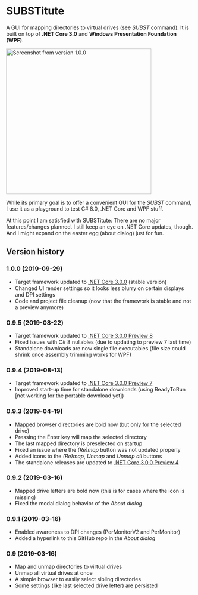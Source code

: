 # SUBSTitute
A GUI for mapping directories to virtual drives (see *SUBST* command). It is built on top of **.NET Core 3.0** and **Windows Presentation Foundation (WPF)**.

<img src="https://raw.githubusercontent.com/sungaila/SUBSTitute/master/Content/1.0.0_Screenshot.png" width="390" alt="Screenshot from version 1.0.0">

While its primary goal is to offer a convenient GUI for the *SUBST* command, I use it as a playground to test C# 8.0, .NET Core and WPF stuff.

At this point I am satisfied with SUBSTitute: There are no major features/changes planned. I still keep an eye on .NET Core updates, though. And I might expand on the easter egg (about dialog) just for fun.
## Version history
### 1.0.0 (2019-09-29)
* Target framework updated to [.NET Core 3.0.0](https://github.com/dotnet/core/blob/master/release-notes/3.0/3.0.0/3.0.0.md) (stable version)
* Changed UI render settings so it looks less blurry on certain displays and DPI settings
* Code and project file cleanup (now that the framework is stable and not a preview anymore)
### 0.9.5 (2019-08-22)
* Target framework updated to [.NET Core 3.0.0 Preview 8](https://github.com/dotnet/core/blob/master/release-notes/3.0/preview/3.0.0-preview8.md)
* Fixed issues with C# 8 nullables (due to updating to preview 7 last time)
* Standalone downloads are now single file executables (file size could shrink once assembly trimming works for WPF)
### 0.9.4 (2019-08-13)
* Target framework updated to [.NET Core 3.0.0 Preview 7](https://github.com/dotnet/core/blob/master/release-notes/3.0/preview/3.0.0-preview7.md)
* Improved start-up time for standalone downloads (using ReadyToRun [not working for the portable download yet])
### 0.9.3 (2019-04-19)
* Mapped browser directories are bold now (but only for the selected drive)
* Pressing the Enter key will map the selected directory
* The last mapped directory is preselected on startup
* Fixed an issue where the *(Re)map* button was not updated properly
* Added icons to the *(Re)map*, *Unmap* and *Unmap all* buttons
* The standalone releases are updated to [.NET Core 3.0.0 Preview 4](https://github.com/dotnet/core/blob/master/release-notes/3.0/preview/3.0.0-preview4.md)
### 0.9.2 (2019-03-16)
* Mapped drive letters are bold now (this is for cases where the icon is missing)
* Fixed the modal dialog behavior of the *About dialog*
### 0.9.1 (2019-03-16)
* Enabled awareness to DPI changes (PerMonitorV2 and PerMonitor)
* Added a hyperlink to this GitHub repo in the *About dialog*
### 0.9 (2019-03-16)
* Map and unmap directories to virtual drives
* Unmap all virtual drives at once
* A simple browser to easily select sibling directories
* Some settings (like last selected drive letter) are persisted
